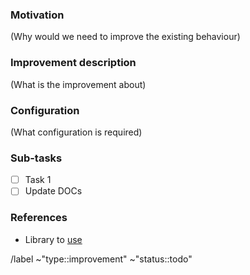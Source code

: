 ### Motivation

(Why would we need to improve the existing behaviour)

### Improvement description

(What is the improvement about)

### Configuration

(What configuration is required)

### Sub-tasks

- [ ] Task 1
- [ ] Update DOCs

### References

- Library to [use](https://link-to-docs.org/lib)


/label ~"type::improvement" ~"status::todo"

